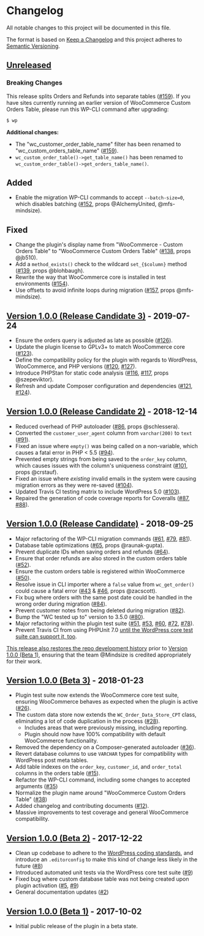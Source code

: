 # Changelog

All notable changes to this project will be documented in this file.

The format is based on [Keep a Changelog](http://keepachangelog.com/en/1.0.0/)
and this project adheres to [Semantic Versioning](http://semver.org/spec/v2.0.0.html).

## [Unreleased]

### Breaking Changes

This release splits Orders and Refunds into separate tables ([#159]). If you have sites currently running an earlier version of WooCommerce Custom Orders Table, please run this WP-CLI command after upgrading:

```sh
$ wp
```

**Additional changes:**

* The "wc_customer_order_table_name" filter has been renamed to "wc_custom_orders_table_name" ([#159]).
* `wc_custom_order_table()->get_table_name()` has been renamed to `wc_custom_order_table()->get_orders_table_name()`.

## Added

* Enable the migration WP-CLI commands to accept `--batch-size=0`, which disables batching ([#152], props @AlchemyUnited, @mfs-mindsize).

## Fixed

* Change the plugin's display name from "WooCommerce - Custom Orders Table" to "WooCommerce Custom Orders Table" ([#138], props @jb510).
* Add a `method_exists()` check to the wildcard `set_{$column}` method ([#139], props @blohbaugh).
* Rewrite the way that WooCommerce core is installed in test environments ([#154]).
* Use offsets to avoid infinite loops during migration ([#157], props @mfs-mindsize).

## [Version 1.0.0 (Release Candidate 3)] - 2019-07-24

* Ensure the orders query is adjusted as late as possible ([#126]).
* Update the plugin license to GPLv3+ to match WooCommerce core ([#123]).
* Define the compatibility policy for the plugin with regards to WordPress, WooCommerce, and PHP versions ([#120], [#127]).
* Introduce PHPStan for static code analysis ([#116], [#117], props @szepeviktor).
* Refresh and update Composer configuration and dependencies ([#121], [#124]).

## [Version 1.0.0 (Release Candidate 2)] - 2018-12-14

* Reduced overhead of PHP autoloader ([#86], props @schlessera).
* Converted the `customer_user_agent` column from `varchar(200)` to `text` ([#91]).
* Fixed an issue where `empty()` was being called on a non-variable, which causes a fatal error in PHP < 5.5 ([#94]).
* Prevented empty strings from being saved to the `order_key` column, which causes issues with the column's uniqueness constraint ([#101], props @crstauf).
* Fixed an issue where *existing* invalid emails in the system were causing migration errors as they were re-saved ([#104]).
* Updated Travis CI testing matrix to include WordPress 5.0 ([#103]).
* Repaired the generation of code coverage reports for Coveralls ([#87], [#88]).

## [Version 1.0.0 (Release Candidate)] - 2018-09-25

* Major refactoring of the WP-CLI migration commands ([#61], [#79], [#81]).
* Database table optimizations ([#65], props @raunak-gupta).
* Prevent duplicate IDs when saving orders and refunds ([#64]).
* Ensure that order refunds are also stored in the custom orders table ([#52]).
* Ensure the custom orders table is registered within WooCommerce ([#50]).
* Resolve issue in CLI importer where a `false` value from `wc_get_order()` could cause a fatal error ([#43] & [#46], props @zacscott).
* Fix bug where orders with the same post date could be handled in the wrong order during migration ([#84]).
* Prevent customer notes from being deleted during migration ([#82]).
* Bump the "WC tested up to" version to 3.5.0 ([#80]).
* Major refactoring within the plugin test suite ([#51], [#53], [#60], [#72], [#78]).
* Prevent Travis CI from using PHPUnit 7.0 [until the WordPress core test suite can support it, too](https://core.trac.wordpress.org/ticket/43218).

[This release also restores the repo development history](https://github.com/liquidweb/woocommerce-custom-orders-table/pull/63) prior to [Version 1.0.0 (Beta 1)], ensuring that the team @Mindsize is credited appropriately for their work.

## [Version 1.0.0 (Beta 3)] - 2018-01-23

* Plugin test suite now extends the WooCommerce core test suite, ensuring WooCommerce behaves as expected when the plugin is active ([#26]).
* The custom data store now extends the `WC_Order_Data_Store_CPT` class, eliminating a lot of code duplication in the process ([#28]).
	- Includes areas that were previously missing, including reporting.
	- Plugin should now have 100% compatibility with default WooCommerce functionality.
* Removed the dependency on a Composer-generated autoloader ([#36]).
* Revert database columns to use `VARCHAR` types for compatibility with WordPress post meta tables.
* Add table indexes on the `order_key`, `customer_id`, and `order_total` columns in the orders table ([#15]).
* Refactor the WP-CLI command, including some changes to accepted arguments ([#35])
* Normalize the plugin name around "WooCommerce Custom Orders Table" ([#38])
* Added changelog and contributing documents ([#12]).
* Massive improvements to test coverage and general WooCommerce compatibility.

## [Version 1.0.0 (Beta 2)] - 2017-12-22

* Clean up codebase to adhere to the [WordPress coding standards](https://make.wordpress.org/core/handbook/best-practices/coding-standards/), and introduce an `.editorconfig` to make this kind of change less likely in the future ([#8])
* Introduced automated unit tests via the WordPress core test suite ([#9])
* Fixed bug where custom database table was not being created upon plugin activation ([#5], [#9])
* General documentation updates ([#2])

## [Version 1.0.0 (Beta 1)] - 2017-10-02

* Initial public release of the plugin in a beta state.


[Unreleased]: https://github.com/liquidweb/woocommerce-custom-orders-table/compare/master...develop
[Version 1.0.0 (Release Candidate 3)]: https://github.com/liquidweb/woocommerce-custom-orders-table/releases/tag/v1.0.0-rc3
[Version 1.0.0 (Release Candidate 2)]: https://github.com/liquidweb/woocommerce-custom-orders-table/releases/tag/v1.0.0-rc2
[Version 1.0.0 (Release Candidate)]: https://github.com/liquidweb/woocommerce-custom-orders-table/releases/tag/v1.0.0-rc1
[Version 1.0.0 (Beta 3)]: https://github.com/liquidweb/woocommerce-custom-orders-table/releases/tag/v1.0.0-beta.3
[Version 1.0.0 (Beta 2)]: https://github.com/liquidweb/woocommerce-custom-orders-table/releases/tag/v1.0.0-beta.2
[Version 1.0.0 (Beta 1)]: https://github.com/liquidweb/woocommerce-custom-orders-table/releases/tag/v1.0.0-beta.1
[#2]: https://github.com/liquidweb/woocommerce-custom-orders-table/pull/2
[#5]: https://github.com/liquidweb/woocommerce-custom-orders-table/pull/5
[#8]: https://github.com/liquidweb/woocommerce-custom-orders-table/pull/8
[#9]: https://github.com/liquidweb/woocommerce-custom-orders-table/pull/9
[#12]: https://github.com/liquidweb/woocommerce-custom-orders-table/pull/12
[#15]: https://github.com/liquidweb/woocommerce-custom-orders-table/pull/15
[#26]: https://github.com/liquidweb/woocommerce-custom-orders-table/pull/26
[#28]: https://github.com/liquidweb/woocommerce-custom-orders-table/pull/28
[#35]: https://github.com/liquidweb/woocommerce-custom-orders-table/pull/35
[#36]: https://github.com/liquidweb/woocommerce-custom-orders-table/pull/36
[#38]: https://github.com/liquidweb/woocommerce-custom-orders-table/pull/38
[#43]: https://github.com/liquidweb/woocommerce-custom-orders-table/issues/43
[#46]: https://github.com/liquidweb/woocommerce-custom-orders-table/pull/46
[#50]: https://github.com/liquidweb/woocommerce-custom-orders-table/pull/50
[#51]: https://github.com/liquidweb/woocommerce-custom-orders-table/pull/51
[#52]: https://github.com/liquidweb/woocommerce-custom-orders-table/pull/52
[#53]: https://github.com/liquidweb/woocommerce-custom-orders-table/pull/53
[#60]: https://github.com/liquidweb/woocommerce-custom-orders-table/pull/60
[#61]: https://github.com/liquidweb/woocommerce-custom-orders-table/pull/61
[#64]: https://github.com/liquidweb/woocommerce-custom-orders-table/pull/64
[#65]: https://github.com/liquidweb/woocommerce-custom-orders-table/pull/65
[#72]: https://github.com/liquidweb/woocommerce-custom-orders-table/pull/72
[#78]: https://github.com/liquidweb/woocommerce-custom-orders-table/pull/78
[#79]: https://github.com/liquidweb/woocommerce-custom-orders-table/pull/79
[#80]: https://github.com/liquidweb/woocommerce-custom-orders-table/pull/80
[#81]: https://github.com/liquidweb/woocommerce-custom-orders-table/pull/81
[#82]: https://github.com/liquidweb/woocommerce-custom-orders-table/pull/82
[#84]: https://github.com/liquidweb/woocommerce-custom-orders-table/pull/84
[#86]: https://github.com/liquidweb/woocommerce-custom-orders-table/pull/86
[#87]: https://github.com/liquidweb/woocommerce-custom-orders-table/pull/87
[#88]: https://github.com/liquidweb/woocommerce-custom-orders-table/pull/88
[#91]: https://github.com/liquidweb/woocommerce-custom-orders-table/pull/91
[#94]: https://github.com/liquidweb/woocommerce-custom-orders-table/pull/94
[#101]: https://github.com/liquidweb/woocommerce-custom-orders-table/pull/101
[#103]: https://github.com/liquidweb/woocommerce-custom-orders-table/pull/103
[#104]: https://github.com/liquidweb/woocommerce-custom-orders-table/pull/104
[#116]: https://github.com/liquidweb/woocommerce-custom-orders-table/pull/116
[#117]: https://github.com/liquidweb/woocommerce-custom-orders-table/pull/117
[#120]: https://github.com/liquidweb/woocommerce-custom-orders-table/pull/120
[#121]: https://github.com/liquidweb/woocommerce-custom-orders-table/pull/121
[#123]: https://github.com/liquidweb/woocommerce-custom-orders-table/pull/123
[#124]: https://github.com/liquidweb/woocommerce-custom-orders-table/pull/124
[#126]: https://github.com/liquidweb/woocommerce-custom-orders-table/pull/126
[#127]: https://github.com/liquidweb/woocommerce-custom-orders-table/pull/127
[#138]: https://github.com/liquidweb/woocommerce-custom-orders-table/pull/138
[#139]: https://github.com/liquidweb/woocommerce-custom-orders-table/pull/139
[#152]: https://github.com/liquidweb/woocommerce-custom-orders-table/pull/152
[#154]: https://github.com/liquidweb/woocommerce-custom-orders-table/pull/154
[#157]: https://github.com/liquidweb/woocommerce-custom-orders-table/pull/157
[#159]: https://github.com/liquidweb/woocommerce-custom-orders-table/pull/159

